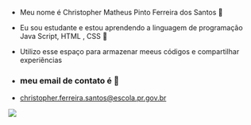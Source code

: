 

- Meu nome é Christopher Matheus Pinto Ferreira dos Santos 🤠
- Eu sou estudante e estou aprendendo a linguagem de programação Java Script, HTML , CSS 🤡
- Utilizo esse espaço para armazenar meeus códigos e compartilhar experiẽncias

- ### meu email de contato é 📧
- christopher.ferreira.santos@escola.pr.gov.br

![](https://media.tenor.com/09WlS4upKgkAAAAM/irtfou-shrek.gif)

 
